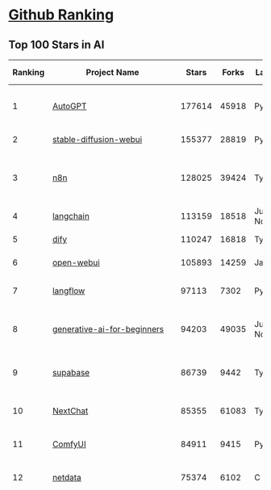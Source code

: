 [Github Ranking](../README.md)
==========

## Top 100 Stars in AI

| Ranking | Project Name | Stars | Forks | Language | Open Issues | Description | Last Commit |
| ------- | ------------ | ----- | ----- | -------- | ----------- | ----------- | ----------- |
| 1 | [AutoGPT](https://github.com/Significant-Gravitas/AutoGPT) | 177614 | 45918 | Python | 138 | AutoGPT is the vision of accessible AI for everyone, to use and to build on. Our mission is to provide the tools, so that you can focus on what matters. | 2025-08-09T02:51:11Z |
| 2 | [stable-diffusion-webui](https://github.com/AUTOMATIC1111/stable-diffusion-webui) | 155377 | 28819 | Python | 2362 | Stable Diffusion web UI | 2025-05-03T06:17:03Z |
| 3 | [n8n](https://github.com/n8n-io/n8n) | 128025 | 39424 | TypeScript | 570 | Fair-code workflow automation platform with native AI capabilities. Combine visual building with custom code, self-host or cloud, 400+ integrations. | 2025-08-08T21:51:38Z |
| 4 | [langchain](https://github.com/langchain-ai/langchain) | 113159 | 18518 | Jupyter Notebook | 206 | 🦜🔗 Build context-aware reasoning applications | 2025-08-09T00:57:41Z |
| 5 | [dify](https://github.com/langgenius/dify) | 110247 | 16818 | TypeScript | 685 | Production-ready platform for agentic workflow development. | 2025-08-09T00:20:54Z |
| 6 | [open-webui](https://github.com/open-webui/open-webui) | 105893 | 14259 | JavaScript | 199 | User-friendly AI Interface (Supports Ollama, OpenAI API, ...) | 2025-08-08T22:12:17Z |
| 7 | [langflow](https://github.com/langflow-ai/langflow) | 97113 | 7302 | Python | 431 | Langflow is a powerful tool for building and deploying AI-powered agents and workflows. | 2025-08-09T00:26:18Z |
| 8 | [generative-ai-for-beginners](https://github.com/microsoft/generative-ai-for-beginners) | 94203 | 49035 | Jupyter Notebook | 10 | 21 Lessons, Get Started Building with Generative AI  🔗 https://microsoft.github.io/generative-ai-for-beginners/ | 2025-08-05T20:03:32Z |
| 9 | [supabase](https://github.com/supabase/supabase) | 86739 | 9442 | TypeScript | 277 | The Postgres development platform. Supabase gives you a dedicated Postgres database to build your web, mobile, and AI applications. | 2025-08-09T01:45:48Z |
| 10 | [NextChat](https://github.com/ChatGPTNextWeb/NextChat) | 85355 | 61083 | TypeScript | 657 | ✨ Light and Fast AI Assistant. Support: Web \| iOS \| MacOS \| Android \|  Linux \| Windows | 2025-08-04T14:17:09Z |
| 11 | [ComfyUI](https://github.com/comfyanonymous/ComfyUI) | 84911 | 9415 | Python | 2464 | The most powerful and modular diffusion model GUI, api and backend with a graph/nodes interface. | 2025-08-08T08:21:03Z |
| 12 | [netdata](https://github.com/netdata/netdata) | 75374 | 6102 | C | 167 | The fastest path to AI-powered full stack observability, even for lean teams. | 2025-08-09T01:09:12Z |
| 13 | [funNLP](https://github.com/fighting41love/funNLP) | 75326 | 14951 | Python | 34 | 中英文敏感词、语言检测、中外手机/电话归属地/运营商查询、名字推断性别、手机号抽取、身份证抽取、邮箱抽取、中日文人名库、中文缩写库、拆字词典、词汇情感值、停用词、反动词表、暴恐词表、繁简体转换、英文模拟中文发音、汪峰歌词生成器、职业名称词库、同义词库、反义词库、否定词库、汽车品牌词库、汽车零件词库、连续英文切割、各种中文词向量、公司名字大全、古诗词库、IT词库、财经词库、成语词库、地名词库、历史名人词库、诗词词库、医学词库、饮食词库、法律词库、汽车词库、动物词库、中文聊天语料、中文谣言数据、百度中文问答数据集、句子相似度匹配算法集合、bert资源、文本生成&摘要相关工具、cocoNLP信息抽取工具、国内电话号码正则匹配、清华大学XLORE:中英文跨语言百科知识图谱、清华大学人工智能技术系列报告、自然语言生成、NLU太难了系列、自动对联数据及机器人、用户名黑名单列表、罪名法务名词及分类模型、微信公众号语料、cs224n深度学习自然语言处理课程、中文手写汉字识别、中文自然语言处理 语料/数据集、变量命名神器、分词语料库+代码、任务型对话英文数据集、ASR 语音数据集 + 基于深度学习的中文语音识别系统、笑声检测器、Microsoft多语言数字/单位/如日期时间识别包、中华新华字典数据库及api(包括常用歇后语、成语、词语和汉字)、文档图谱自动生成、SpaCy 中文模型、Common Voice语音识别数据集新版、神经网络关系抽取、基于bert的命名实体识别、关键词(Keyphrase)抽取包pke、基于医疗领域知识图谱的问答系统、基于依存句法与语义角色标注的事件三元组抽取、依存句法分析4万句高质量标注数据、cnocr：用来做中文OCR的Python3包、中文人物关系知识图谱项目、中文nlp竞赛项目及代码汇总、中文字符数据、speech-aligner: 从“人声语音”及其“语言文本”产生音素级别时间对齐标注的工具、AmpliGraph: 知识图谱表示学习(Python)库：知识图谱概念链接预测、Scattertext 文本可视化(python)、语言/知识表示工具：BERT & ERNIE、中文对比英文自然语言处理NLP的区别综述、Synonyms中文近义词工具包、HarvestText领域自适应文本挖掘工具（新词发现-情感分析-实体链接等）、word2word：(Python)方便易用的多语言词-词对集：62种语言/3,564个多语言对、语音识别语料生成工具：从具有音频/字幕的在线视频创建自动语音识别(ASR)语料库、构建医疗实体识别的模型（包含词典和语料标注）、单文档非监督的关键词抽取、Kashgari中使用gpt-2语言模型、开源的金融投资数据提取工具、文本自动摘要库TextTeaser: 仅支持英文、人民日报语料处理工具集、一些关于自然语言的基本模型、基于14W歌曲知识库的问答尝试--功能包括歌词接龙and已知歌词找歌曲以及歌曲歌手歌词三角关系的问答、基于Siamese bilstm模型的相似句子判定模型并提供训练数据集和测试数据集、用Transformer编解码模型实现的根据Hacker News文章标题自动生成评论、用BERT进行序列标记和文本分类的模板代码、LitBank：NLP数据集——支持自然语言处理和计算人文学科任务的100部带标记英文小说语料、百度开源的基准信息抽取系统、虚假新闻数据集、Facebook: LAMA语言模型分析，提供Transformer-XL/BERT/ELMo/GPT预训练语言模型的统一访问接口、CommonsenseQA：面向常识的英文QA挑战、中文知识图谱资料、数据及工具、各大公司内部里大牛分享的技术文档 PDF 或者 PPT、自然语言生成SQL语句（英文）、中文NLP数据增强（EDA）工具、英文NLP数据增强工具 、基于医药知识图谱的智能问答系统、京东商品知识图谱、基于mongodb存储的军事领域知识图谱问答项目、基于远监督的中文关系抽取、语音情感分析、中文ULMFiT-情感分析-文本分类-语料及模型、一个拍照做题程序、世界各国大规模人名库、一个利用有趣中文语料库 qingyun 训练出来的中文聊天机器人、中文聊天机器人seqGAN、省市区镇行政区划数据带拼音标注、教育行业新闻语料库包含自动文摘功能、开放了对话机器人-知识图谱-语义理解-自然语言处理工具及数据、中文知识图谱：基于百度百科中文页面-抽取三元组信息-构建中文知识图谱、masr: 中文语音识别-提供预训练模型-高识别率、Python音频数据增广库、中文全词覆盖BERT及两份阅读理解数据、ConvLab：开源多域端到端对话系统平台、中文自然语言处理数据集、基于最新版本rasa搭建的对话系统、基于TensorFlow和BERT的管道式实体及关系抽取、一个小型的证券知识图谱/知识库、复盘所有NLP比赛的TOP方案、OpenCLaP：多领域开源中文预训练语言模型仓库、UER：基于不同语料+编码器+目标任务的中文预训练模型仓库、中文自然语言处理向量合集、基于金融-司法领域(兼有闲聊性质)的聊天机器人、g2pC：基于上下文的汉语读音自动标记模块、Zincbase 知识图谱构建工具包、诗歌质量评价/细粒度情感诗歌语料库、快速转化「中文数字」和「阿拉伯数字」、百度知道问答语料库、基于知识图谱的问答系统、jieba_fast 加速版的jieba、正则表达式教程、中文阅读理解数据集、基于BERT等最新语言模型的抽取式摘要提取、Python利用深度学习进行文本摘要的综合指南、知识图谱深度学习相关资料整理、维基大规模平行文本语料、StanfordNLP 0.2.0：纯Python版自然语言处理包、NeuralNLP-NeuralClassifier：腾讯开源深度学习文本分类工具、端到端的封闭域对话系统、中文命名实体识别：NeuroNER vs. BertNER、新闻事件线索抽取、2019年百度的三元组抽取比赛：“科学空间队”源码、基于依存句法的开放域文本知识三元组抽取和知识库构建、中文的GPT2训练代码、ML-NLP - 机器学习(Machine Learning)NLP面试中常考到的知识点和代码实现、nlp4han:中文自然语言处理工具集(断句/分词/词性标注/组块/句法分析/语义分析/NER/N元语法/HMM/代词消解/情感分析/拼写检查、XLM：Facebook的跨语言预训练语言模型、用基于BERT的微调和特征提取方法来进行知识图谱百度百科人物词条属性抽取、中文自然语言处理相关的开放任务-数据集-当前最佳结果、CoupletAI - 基于CNN+Bi-LSTM+Attention 的自动对对联系统、抽象知识图谱、MiningZhiDaoQACorpus - 580万百度知道问答数据挖掘项目、brat rapid annotation tool: 序列标注工具、大规模中文知识图谱数据：1.4亿实体、数据增强在机器翻译及其他nlp任务中的应用及效果、allennlp阅读理解:支持多种数据和模型、PDF表格数据提取工具 、 Graphbrain：AI开源软件库和科研工具，目的是促进自动意义提取和文本理解以及知识的探索和推断、简历自动筛选系统、基于命名实体识别的简历自动摘要、中文语言理解测评基准，包括代表性的数据集&基准模型&语料库&排行榜、树洞 OCR 文字识别 、从包含表格的扫描图片中识别表格和文字、语声迁移、Python口语自然语言处理工具集(英文)、 similarity：相似度计算工具包，java编写、海量中文预训练ALBERT模型 、Transformers 2.0 、基于大规模音频数据集Audioset的音频增强 、Poplar：网页版自然语言标注工具、图片文字去除，可用于漫画翻译 、186种语言的数字叫法库、Amazon发布基于知识的人-人开放领域对话数据集 、中文文本纠错模块代码、繁简体转换 、 Python实现的多种文本可读性评价指标、类似于人名/地名/组织机构名的命名体识别数据集 、东南大学《知识图谱》研究生课程(资料)、. 英文拼写检查库 、 wwsearch是企业微信后台自研的全文检索引擎、CHAMELEON：深度学习新闻推荐系统元架构 、 8篇论文梳理BERT相关模型进展与反思、DocSearch：免费文档搜索引擎、 LIDA：轻量交互式对话标注工具 、aili - the fastest in-memory index in the East 东半球最快并发索引 、知识图谱车音工作项目、自然语言生成资源大全 、中日韩分词库mecab的Python接口库、中文文本摘要/关键词提取、汉字字符特征提取器 (featurizer)，提取汉字的特征（发音特征、字形特征）用做深度学习的特征、中文生成任务基准测评 、中文缩写数据集、中文任务基准测评 - 代表性的数据集-基准(预训练)模型-语料库-baseline-工具包-排行榜、PySS3：面向可解释AI的SS3文本分类器机器可视化工具 、中文NLP数据集列表、COPE - 格律诗编辑程序、doccano：基于网页的开源协同多语言文本标注工具 、PreNLP：自然语言预处理库、简单的简历解析器，用来从简历中提取关键信息、用于中文闲聊的GPT2模型：GPT2-chitchat、基于检索聊天机器人多轮响应选择相关资源列表(Leaderboards、Datasets、Papers)、(Colab)抽象文本摘要实现集锦(教程 、词语拼音数据、高效模糊搜索工具、NLP数据增广资源集、微软对话机器人框架 、 GitHub Typo Corpus：大规模GitHub多语言拼写错误/语法错误数据集、TextCluster：短文本聚类预处理模块 Short text cluster、面向语音识别的中文文本规范化、BLINK：最先进的实体链接库、BertPunc：基于BERT的最先进标点修复模型、Tokenizer：快速、可定制的文本词条化库、中文语言理解测评基准，包括代表性的数据集、基准(预训练)模型、语料库、排行榜、spaCy 医学文本挖掘与信息提取 、 NLP任务示例项目代码集、 python拼写检查库、chatbot-list - 行业内关于智能客服、聊天机器人的应用和架构、算法分享和介绍、语音质量评价指标(MOSNet, BSSEval, STOI, PESQ, SRMR)、 用138GB语料训练的法文RoBERTa预训练语言模型 、BERT-NER-Pytorch：三种不同模式的BERT中文NER实验、无道词典 - 有道词典的命令行版本，支持英汉互查和在线查询、2019年NLP亮点回顾、 Chinese medical dialogue data 中文医疗对话数据集 、最好的汉字数字(中文数字)-阿拉伯数字转换工具、 基于百科知识库的中文词语多词义/义项获取与特定句子词语语义消歧、awesome-nlp-sentiment-analysis - 情感分析、情绪原因识别、评价对象和评价词抽取、LineFlow：面向所有深度学习框架的NLP数据高效加载器、中文医学NLP公开资源整理 、MedQuAD：(英文)医学问答数据集、将自然语言数字串解析转换为整数和浮点数、Transfer Learning in Natural Language Processing (NLP) 、面向语音识别的中文/英文发音辞典、Tokenizers：注重性能与多功能性的最先进分词器、CLUENER 细粒度命名实体识别 Fine Grained Named Entity Recognition、 基于BERT的中文命名实体识别、中文谣言数据库、NLP数据集/基准任务大列表、nlp相关的一些论文及代码, 包括主题模型、词向量(Word Embedding)、命名实体识别(NER)、文本分类(Text Classificatin)、文本生成(Text Generation)、文本相似性(Text Similarity)计算等，涉及到各种与nlp相关的算法，基于keras和tensorflow 、Python文本挖掘/NLP实战示例、 Blackstone：面向非结构化法律文本的spaCy pipeline和NLP模型通过同义词替换实现文本“变脸” 、中文 预训练 ELECTREA 模型: 基于对抗学习 pretrain Chinese Model 、albert-chinese-ner - 用预训练语言模型ALBERT做中文NER 、基于GPT2的特定主题文本生成/文本增广、开源预训练语言模型合集、多语言句向量包、编码、标记和实现：一种可控高效的文本生成方法、 英文脏话大列表 、attnvis：GPT2、BERT等transformer语言模型注意力交互可视化、CoVoST：Facebook发布的多语种语音-文本翻译语料库，包括11种语言(法语、德语、荷兰语、俄语、西班牙语、意大利语、土耳其语、波斯语、瑞典语、蒙古语和中文)的语音、文字转录及英文译文、Jiagu自然语言处理工具 - 以BiLSTM等模型为基础，提供知识图谱关系抽取 中文分词 词性标注 命名实体识别 情感分析 新词发现 关键词 文本摘要 文本聚类等功能、用unet实现对文档表格的自动检测，表格重建、NLP事件提取文献资源列表 、 金融领域自然语言处理研究资源大列表、CLUEDatasetSearch - 中英文NLP数据集：搜索所有中文NLP数据集，附常用英文NLP数据集 、medical_NER - 中文医学知识图谱命名实体识别 、(哈佛)讲因果推理的免费书、知识图谱相关学习资料/数据集/工具资源大列表、Forte：灵活强大的自然语言处理pipeline工具集 、Python字符串相似性算法库、PyLaia：面向手写文档分析的深度学习工具包、TextFooler：针对文本分类/推理的对抗文本生成模块、Haystack：灵活、强大的可扩展问答(QA)框架、中文关键短语抽取工具 | 2024-05-10T07:38:24Z |
| 14 | [system-prompts-and-models-of-ai-tools](https://github.com/x1xhlol/system-prompts-and-models-of-ai-tools) | 74385 | 20965 | None | 45 | FULL v0, Cursor, Manus, Same.dev, Lovable, Devin, Replit Agent, Windsurf Agent, VSCode Agent, Dia Browser, Xcode, Trae AI, Cluely & Orchids.app (And other Open Sourced) System Prompts, Tools & AI Models. | 2025-08-08T09:20:15Z |
| 15 | [Deep-Live-Cam](https://github.com/hacksider/Deep-Live-Cam) | 72362 | 10426 | Python | 66 | real time face swap and one-click video deepfake with only a single image | 2025-08-07T18:26:51Z |
| 16 | [gemini-cli](https://github.com/google-gemini/gemini-cli) | 68144 | 6707 | TypeScript | 1393 | An open-source AI agent that brings the power of Gemini directly into your terminal. | 2025-08-09T03:11:40Z |
| 17 | [browser-use](https://github.com/browser-use/browser-use) | 67240 | 7749 | Python | 503 | 🌐 Make websites accessible for AI agents. Automate tasks online with ease. | 2025-08-09T03:23:21Z |
| 18 | [awesome-mcp-servers](https://github.com/punkpeye/awesome-mcp-servers) | 65321 | 5214 | None | 26 | A collection of MCP servers. | 2025-08-08T23:24:01Z |
| 19 | [AppFlowy](https://github.com/AppFlowy-IO/AppFlowy) | 64796 | 4486 | Dart | 968 | Bring projects, wikis, and teams together with AI. AppFlowy is the AI collaborative workspace where you achieve more without losing control of your data. The leading open source Notion alternative. | 2025-08-05T13:51:16Z |
| 20 | [lobe-chat](https://github.com/lobehub/lobe-chat) | 64258 | 13344 | TypeScript | 855 | 🤯 Lobe Chat - an open-source, modern design AI chat framework. Supports multiple AI providers (OpenAI / Claude 4 / Gemini / DeepSeek / Ollama / Qwen), Knowledge Base (file upload / RAG ), one click install MCP Marketplace and Artifacts / Thinking. One-click FREE deployment of your private AI Agent application. | 2025-08-09T00:31:59Z |
| 21 | [LLMs-from-scratch](https://github.com/rasbt/LLMs-from-scratch) | 62915 | 8816 | Jupyter Notebook | 5 | Implement a ChatGPT-like LLM in PyTorch from scratch, step by step | 2025-08-05T18:42:24Z |
| 22 | [ragflow](https://github.com/infiniflow/ragflow) | 61992 | 6312 | TypeScript | 2574 | RAGFlow is an open-source RAG (Retrieval-Augmented Generation) engine based on deep document understanding. | 2025-08-08T13:18:37Z |
| 23 | [MetaGPT](https://github.com/FoundationAgents/MetaGPT) | 57744 | 6939 | Python | 11 | 🌟 The Multi-Agent Framework: First AI Software Company, Towards Natural Language Programming | 2025-06-30T11:45:55Z |
| 24 | [awesome-llm-apps](https://github.com/Shubhamsaboo/awesome-llm-apps) | 56486 | 6673 | Python | 4 | Collection of awesome LLM apps with AI Agents and RAG using OpenAI, Anthropic, Gemini and opensource models. | 2025-08-08T22:07:40Z |
| 25 | [LLaMA-Factory](https://github.com/hiyouga/LLaMA-Factory) | 55841 | 6850 | Python | 542 | Unified Efficient Fine-Tuning of 100+ LLMs & VLMs (ACL 2024) | 2025-08-08T12:24:21Z |
| 26 | [gpt-engineer](https://github.com/AntonOsika/gpt-engineer) | 54670 | 7251 | Python | 31 | CLI platform to experiment with codegen. Precursor to: https://lovable.dev | 2025-05-14T10:15:10Z |
| 27 | [ChatGPT](https://github.com/lencx/ChatGPT) | 53985 | 6144 | Rust | 830 | 🔮 ChatGPT Desktop Application (Mac, Windows and Linux) | 2024-08-29T17:58:11Z |
| 28 | [meilisearch](https://github.com/meilisearch/meilisearch) | 52660 | 2117 | Rust | 208 | A lightning-fast search engine API bringing AI-powered hybrid search to your sites and applications. | 2025-08-08T07:47:10Z |
| 29 | [crawl4ai](https://github.com/unclecode/crawl4ai) | 50591 | 4955 | Python | 156 | 🚀🤖 Crawl4AI: Open-source LLM Friendly Web Crawler & Scraper. Don't be shy, join here: https://discord.gg/jP8KfhDhyN | 2025-08-08T14:48:42Z |
| 30 | [OpenBB](https://github.com/OpenBB-finance/OpenBB) | 48695 | 4499 | Python | 50 | Investment Research for Everyone, Everywhere. | 2025-08-09T03:25:51Z |
| 31 | [autogen](https://github.com/microsoft/autogen) | 48471 | 7409 | Python | 391 | A programming framework for agentic AI 🤖 PyPi: autogen-agentchat Discord: https://aka.ms/autogen-discord Office Hour: https://aka.ms/autogen-officehour | 2025-08-07T00:26:14Z |
| 32 | [anything-llm](https://github.com/Mintplex-Labs/anything-llm) | 47613 | 4866 | JavaScript | 255 | The all-in-one Desktop & Docker AI application with built-in RAG, AI agents, No-code agent builder, MCP compatibility,  and more. | 2025-08-08T21:37:54Z |
| 33 | [firecrawl](https://github.com/mendableai/firecrawl) | 45793 | 4221 | TypeScript | 140 | 🔥 Turn entire websites into LLM-ready markdown or structured data. Scrape, crawl and extract with a single API. | 2025-08-08T23:09:11Z |
| 34 | [unsloth](https://github.com/unslothai/unsloth) | 43575 | 3499 | Python | 697 | Fine-tuning & Reinforcement Learning for LLMs. 🦥 Train gpt-oss, Qwen3, Llama 4, DeepSeek-R1, Gemma 3, TTS 2x faster with 70% less VRAM. | 2025-08-08T21:31:31Z |
| 35 | [JeecgBoot](https://github.com/jeecgboot/JeecgBoot) | 43572 | 15485 | Java | 22 | 🔥企业级低代码平台集成了AI应用平台，帮助企业快速实现低代码开发和构建AI应用！前后端分离架构 SpringBoot，SpringCloud、Mybatis，Ant Design4、 Vue3.0、TS+vite！强大的代码生成器让前后端代码一键生成，无需写任何代码! 引领AI低代码开发模式: AI生成->OnlineCoding-> 代码生成-> 手工MERGE，显著的提高效率，又不失灵活~ | 2025-08-09T01:42:02Z |
| 36 | [Flowise](https://github.com/FlowiseAI/Flowise) | 42450 | 21746 | TypeScript | 597 | Build AI Agents, Visually | 2025-08-08T18:47:00Z |
| 37 | [ClickHouse](https://github.com/ClickHouse/ClickHouse) | 42225 | 7541 | C++ | 4326 | ClickHouse® is a real-time analytics database management system | 2025-08-09T02:43:26Z |
| 38 | [kong](https://github.com/Kong/kong) | 41498 | 4960 | Lua | 70 | 🦍 The Cloud-Native API Gateway and AI Gateway. | 2025-08-06T03:35:21Z |
| 39 | [airflow](https://github.com/apache/airflow) | 41458 | 15429 | Python | 1296 | Apache Airflow - A platform to programmatically author, schedule, and monitor workflows | 2025-08-09T00:27:27Z |
| 40 | [ailearning](https://github.com/apachecn/ailearning) | 41228 | 11578 | Python | 3 | AiLearning：数据分析+机器学习实战+线性代数+PyTorch+NLTK+TF2 | 2024-11-12T16:21:55Z |
| 41 | [ColossalAI](https://github.com/hpcaitech/ColossalAI) | 41068 | 4526 | Python | 434 | Making large AI models cheaper, faster and more accessible | 2025-08-06T06:16:57Z |
| 42 | [GitHubDaily](https://github.com/GitHubDaily/GitHubDaily) | 39507 | 4106 | None | 397 | 坚持分享 GitHub 上高质量、有趣实用的开源技术教程、开发者工具、编程网站、技术资讯。A list cool, interesting projects of GitHub. | 2025-03-20T08:54:47Z |
| 43 | [AI-For-Beginners](https://github.com/microsoft/AI-For-Beginners) | 39460 | 7613 | Jupyter Notebook | 27 | 12 Weeks, 24 Lessons, AI for All! | 2025-08-07T11:59:26Z |
| 44 | [ai-hedge-fund](https://github.com/virattt/ai-hedge-fund) | 39164 | 6890 | Python | 17 | An AI Hedge Fund Team | 2025-08-08T00:34:30Z |
| 45 | [MoneyPrinterTurbo](https://github.com/harry0703/MoneyPrinterTurbo) | 38931 | 5627 | Python | 179 | 利用AI大模型，一键生成高清短视频 Generate short videos with one click using AI LLM. | 2025-06-11T06:34:54Z |
| 46 | [upscayl](https://github.com/upscayl/upscayl) | 38501 | 1781 | TypeScript | 54 | 🆙 Upscayl - #1 Free and Open Source AI Image Upscaler for Linux, MacOS and Windows. | 2025-08-01T14:28:41Z |
| 47 | [chatgpt-on-wechat](https://github.com/zhayujie/chatgpt-on-wechat) | 38428 | 9367 | Python | 299 | 基于大模型搭建的聊天机器人，同时支持 微信公众号、企业微信应用、飞书、钉钉 等接入，可选择ChatGPT/Claude/DeepSeek/文心一言/讯飞星火/通义千问/ Gemini/GLM-4/Kimi/LinkAI，能处理文本、语音和图片，访问操作系统和互联网，支持基于自有知识库进行定制企业智能客服。 | 2025-08-08T02:47:49Z |
| 48 | [ray](https://github.com/ray-project/ray) | 38390 | 6692 | Python | 2702 | Ray is an AI compute engine. Ray consists of a core distributed runtime and a set of AI Libraries for accelerating ML workloads. | 2025-08-09T01:24:57Z |
| 49 | [quivr](https://github.com/QuivrHQ/quivr) | 38234 | 3665 | Python | 2 | Opiniated RAG for integrating GenAI in your apps 🧠   Focus on your product rather than the RAG. Easy integration in existing products with customisation!  Any LLM: GPT4, Groq, Llama. Any Vectorstore: PGVector, Faiss. Any Files. Anyway you want.  | 2025-07-09T12:55:23Z |
| 50 | [photoprism](https://github.com/photoprism/photoprism) | 38078 | 2121 | Go | 422 | AI-Powered Photos App for the Decentralized Web 🌈💎✨ | 2025-08-08T17:26:40Z |
| 51 | [mem0](https://github.com/mem0ai/mem0) | 37982 | 3946 | Python | 386 | Universal memory layer for AI Agents; Announcing OpenMemory MCP - local and secure memory management. | 2025-08-08T21:39:43Z |
| 52 | [Open-Assistant](https://github.com/LAION-AI/Open-Assistant) | 37436 | 3290 | Python | 228 | OpenAssistant is a chat-based assistant that understands tasks, can interact with third-party systems, and retrieve information dynamically to do so. | 2024-08-17T01:55:35Z |
| 53 | [MockingBird](https://github.com/babysor/MockingBird) | 36518 | 5265 | Python | 476 | 🚀AI拟声: 5秒内克隆您的声音并生成任意语音内容 Clone a voice in 5 seconds to generate arbitrary speech in real-time | 2024-11-15T05:00:29Z |
| 54 | [aider](https://github.com/Aider-AI/aider) | 36493 | 3366 | Python | 978 | aider is AI pair programming in your terminal | 2025-08-07T20:54:57Z |
| 55 | [google-research](https://github.com/google-research/google-research) | 36155 | 8155 | Jupyter Notebook | 1065 | Google Research | 2025-08-07T20:30:53Z |
| 56 | [chatbox](https://github.com/chatboxai/chatbox) | 36136 | 3474 | TypeScript | 798 | User-friendly Desktop Client App for AI Models/LLMs (GPT, Claude, Gemini, Ollama...) | 2025-08-07T12:18:54Z |
| 57 | [docling](https://github.com/docling-project/docling) | 35586 | 2416 | Python | 460 | Get your documents ready for gen AI | 2025-08-08T07:37:53Z |
| 58 | [crewAI](https://github.com/crewAIInc/crewAI) | 35480 | 4753 | Python | 50 | Framework for orchestrating role-playing, autonomous AI agents. By fostering collaborative intelligence, CrewAI empowers agents to work together seamlessly, tackling complex tasks. | 2025-08-08T20:43:06Z |
| 59 | [mindsdb](https://github.com/mindsdb/mindsdb) | 35119 | 5655 | Python | 43 | AI's query engine - Platform for building AI that can answer questions over large scale federated data. - The only MCP Server you'll ever need | 2025-08-08T14:37:17Z |
| 60 | [AgentGPT](https://github.com/reworkd/AgentGPT) | 34691 | 9456 | TypeScript | 129 | 🤖 Assemble, configure, and deploy autonomous AI Agents in your browser. | 2025-04-29T01:19:32Z |
| 61 | [LocalAI](https://github.com/mudler/LocalAI) | 34440 | 2693 | Go | 405 | :robot: The free, Open Source alternative to OpenAI, Claude and others. Self-hosted and local-first. Drop-in replacement for OpenAI,  running on consumer-grade hardware. No GPU required. Runs gguf, transformers, diffusers and many more models architectures. Features: Generate Text, Audio, Video, Images, Voice Cloning, Distributed, P2P inference | 2025-08-08T21:00:48Z |
| 62 | [gold-miner](https://github.com/xitu/gold-miner) | 34231 | 5047 | None | 9 | 🥇掘金翻译计划，可能是世界最大最好的英译中技术社区，最懂读者和译者的翻译平台： | 2024-04-17T09:44:37Z |
| 63 | [cursor-free-vip](https://github.com/yeongpin/cursor-free-vip) | 34079 | 4179 | Python | 535 | [Support 0.49.x]（Reset Cursor AI MachineID & Bypass Higher Token Limit） Cursor Ai ，自动重置机器ID ， 免费升级使用Pro功能: You've reached your trial request limit. / Too many free trial accounts used on this machine. Please upgrade to pro. We have this limit in place to prevent abuse. Please let us know if you believe this is a mistake. | 2025-06-18T02:18:31Z |
| 64 | [ai-agents-for-beginners](https://github.com/microsoft/ai-agents-for-beginners) | 33879 | 10305 | Jupyter Notebook | 11 | 11 Lessons to Get Started Building AI Agents | 2025-07-24T10:58:47Z |
| 65 | [gpt-pilot](https://github.com/Pythagora-io/gpt-pilot) | 33278 | 3412 | Python | 236 | The first real AI developer | 2025-03-04T06:26:32Z |
| 66 | [Fabric](https://github.com/danielmiessler/Fabric) | 32972 | 3390 | JavaScript | 171 | Fabric is an open-source framework for augmenting humans using AI. It provides a modular system for solving specific problems using a crowdsourced set of AI prompts that can be used anywhere. | 2025-08-08T07:40:15Z |
| 67 | [ruoyi-vue-pro](https://github.com/YunaiV/ruoyi-vue-pro) | 32694 | 7040 | Java | 5 | 🔥 官方推荐 🔥 RuoYi-Vue 全新 Pro 版本，优化重构所有功能。基于 Spring Boot + MyBatis Plus + Vue & Element 实现的后台管理系统 + 微信小程序，支持 RBAC 动态权限、数据权限、SaaS 多租户、Flowable 工作流、三方登录、支付、短信、商城、CRM、ERP、AI 大模型等功能。你的 ⭐️ Star ⭐️，是作者生发的动力！ | 2025-08-08T08:17:46Z |
| 68 | [awesome-cursorrules](https://github.com/PatrickJS/awesome-cursorrules) | 32213 | 2660 | MDX | 33 | 📄  Configuration files that enhance Cursor AI editor experience with custom rules and behaviors | 2025-08-07T18:07:24Z |
| 69 | [spaCy](https://github.com/explosion/spaCy) | 32131 | 4556 | Python | 165 | 💫 Industrial-strength Natural Language Processing (NLP) in Python | 2025-05-28T15:28:05Z |
| 70 | [chatbot-ui](https://github.com/mckaywrigley/chatbot-ui) | 32007 | 9270 | TypeScript | 173 | AI chat for any model. | 2024-08-03T00:38:07Z |
| 71 | [tabby](https://github.com/TabbyML/tabby) | 31923 | 1554 | Rust | 202 | Self-hosted AI coding assistant | 2025-08-08T20:03:57Z |
| 72 | [nacos](https://github.com/alibaba/nacos) | 31879 | 13111 | Java | 257 | an easy-to-use dynamic service discovery, configuration and service management platform for building AI cloud native applications. | 2025-08-07T08:12:50Z |
| 73 | [fairseq](https://github.com/facebookresearch/fairseq) | 31699 | 6585 | Python | 1191 | Facebook AI Research Sequence-to-Sequence Toolkit written in Python. | 2025-06-10T21:41:39Z |
| 74 | [agno](https://github.com/agno-agi/agno) | 31470 | 4000 | Python | 117 | Full-stack framework for building Multi-Agent Systems with memory, knowledge and reasoning. | 2025-08-08T19:11:00Z |
| 75 | [netron](https://github.com/lutzroeder/netron) | 31135 | 2968 | JavaScript | 23 | Visualizer for neural network, deep learning and machine learning models | 2025-08-08T15:25:27Z |
| 76 | [cursor](https://github.com/cursor/cursor) | 31017 | 2006 | None | 1987 | The AI Code Editor | 2024-10-13T19:23:26Z |
| 77 | [Folo](https://github.com/RSSNext/Folo) | 30748 | 1389 | TypeScript | 175 | 🧡 Follow everything in one place | 2025-08-08T16:17:51Z |
| 78 | [khoj](https://github.com/khoj-ai/khoj) | 30683 | 1761 | Python | 75 | Your AI second brain. Self-hostable. Get answers from the web or your docs. Build custom agents, schedule automations, do deep research. Turn any online or local LLM into your personal, autonomous AI (gpt, claude, gemini, llama, qwen, mistral). Get started - free. | 2025-08-02T06:50:25Z |
| 79 | [AI-Expert-Roadmap](https://github.com/AMAI-GmbH/AI-Expert-Roadmap) | 30160 | 2528 | JavaScript | 20 | Roadmap to becoming an Artificial Intelligence Expert in 2022 | 2023-12-31T02:20:16Z |
| 80 | [roop](https://github.com/s0md3v/roop) | 30111 | 6831 | Python | 0 | one-click face swap | 2024-08-19T12:57:17Z |
| 81 | [pytorch-lightning](https://github.com/Lightning-AI/pytorch-lightning) | 29916 | 3551 | Python | 953 | Pretrain, finetune ANY AI model of ANY size on multiple GPUs, TPUs with zero code changes. | 2025-08-08T22:05:54Z |
| 82 | [Mr.-Ranedeer-AI-Tutor](https://github.com/JushBJJ/Mr.-Ranedeer-AI-Tutor) | 29617 | 3380 | None | 13 | A GPT-4 AI Tutor Prompt for customizable personalized learning experiences. | 2025-06-14T06:58:48Z |
| 83 | [exo](https://github.com/exo-explore/exo) | 29346 | 1883 | Python | 358 | Run your own AI cluster at home with everyday devices 📱💻 🖥️⌚ | 2025-03-21T22:23:32Z |
| 84 | [llm-app](https://github.com/pathwaycom/llm-app) | 28907 | 829 | Jupyter Notebook | 5 | Ready-to-run cloud templates for RAG, AI pipelines, and enterprise search with live data. 🐳Docker-friendly.⚡Always in sync with Sharepoint, Google Drive, S3, Kafka, PostgreSQL, real-time data APIs, and more. | 2025-07-30T12:13:39Z |
| 85 | [LibreChat](https://github.com/danny-avila/LibreChat) | 28887 | 5304 | TypeScript | 156 | Enhanced ChatGPT Clone: Features Agents, DeepSeek, Anthropic, AWS, OpenAI, Responses API, Azure, Groq, o1, GPT-5, Mistral, OpenRouter, Vertex AI, Gemini, Artifacts, AI model switching, message search, Code Interpreter, langchain, DALL-E-3, OpenAPI Actions, Functions, Secure Multi-User Auth, Presets, open-source for self-hosting. Active project. | 2025-08-09T02:50:28Z |
| 86 | [Jobs_Applier_AI_Agent_AIHawk](https://github.com/feder-cr/Jobs_Applier_AI_Agent_AIHawk) | 28541 | 4316 | Python | 11 | AIHawk aims to easy job hunt process by automating the job application process. Utilizing artificial intelligence, it enables users to apply for multiple jobs in a tailored way. | 2025-05-28T13:24:12Z |
| 87 | [continue](https://github.com/continuedev/continue) | 28223 | 3298 | TypeScript | 917 | ⏩ Create, share, and use custom AI code assistants with our open-source IDE extensions and hub of rules, tools, and models | 2025-08-08T22:55:16Z |
| 88 | [qlib](https://github.com/microsoft/qlib) | 27982 | 4319 | Python | 251 | Qlib is an AI-oriented Quant investment platform that aims to use AI tech to empower Quant Research, from exploring ideas to implementing productions. Qlib supports diverse ML modeling paradigms, including supervised learning, market dynamics modeling, and RL, and is now equipped with https://github.com/microsoft/RD-Agent to automate R&D process. | 2025-08-07T07:04:39Z |
| 89 | [so-vits-svc](https://github.com/svc-develop-team/so-vits-svc) | 27490 | 5023 | Python | 21 | SoftVC VITS Singing Voice Conversion | 2023-11-11T13:11:31Z |
| 90 | [Genesis](https://github.com/Genesis-Embodied-AI/Genesis) | 27009 | 2454 | Python | 117 | A generative world for general-purpose robotics & embodied AI learning. | 2025-08-09T01:41:35Z |
| 91 | [nx](https://github.com/nrwl/nx) | 26606 | 2576 | TypeScript | 609 | An AI-first build platform that connects everything from your editor to CI. Helping you deliver fast, without breaking things. | 2025-08-09T03:56:51Z |
| 92 | [generative-models](https://github.com/Stability-AI/generative-models) | 26263 | 2932 | Python | 270 | Generative Models by Stability AI | 2025-05-20T14:53:33Z |
| 93 | [PDFMathTranslate](https://github.com/Byaidu/PDFMathTranslate) | 26221 | 2276 | Python | 111 | PDF scientific paper translation with preserved formats - 基于 AI 完整保留排版的 PDF 文档全文双语翻译，支持 Google/DeepL/Ollama/OpenAI 等服务，提供 CLI/GUI/MCP/Docker/Zotero | 2025-07-21T14:58:04Z |
| 94 | [500-AI-Machine-learning-Deep-learning-Computer-vision-NLP-Projects-with-code](https://github.com/ashishpatel26/500-AI-Machine-learning-Deep-learning-Computer-vision-NLP-Projects-with-code) | 26139 | 6000 | None | 43 | 500 AI Machine learning Deep learning Computer vision NLP Projects with code | 2025-08-01T11:54:09Z |
| 95 | [semantic-kernel](https://github.com/microsoft/semantic-kernel) | 25716 | 4117 | C# | 462 | Integrate cutting-edge LLM technology quickly and easily into your apps | 2025-08-08T07:36:26Z |
| 96 | [InvokeAI](https://github.com/invoke-ai/InvokeAI) | 25674 | 2634 | TypeScript | 760 | Invoke is a leading creative engine for Stable Diffusion models, empowering professionals, artists, and enthusiasts to generate and create visual media using the latest AI-driven technologies. The solution offers an industry leading WebUI, and serves as the foundation for multiple commercial products. | 2025-08-08T20:42:52Z |
| 97 | [composio](https://github.com/ComposioHQ/composio) | 25602 | 4382 | TypeScript | 57 | Composio equips your AI agents & LLMs with 100+ high-quality integrations via function calling | 2025-08-08T21:05:49Z |
| 98 | [FastGPT](https://github.com/labring/FastGPT) | 25422 | 6525 | TypeScript | 574 | FastGPT is a knowledge-based platform built on the LLMs, offers a comprehensive suite of out-of-the-box capabilities such as data processing, RAG retrieval, and visual AI workflow orchestration, letting you easily develop and deploy complex question-answering systems without the need for extensive setup or configuration. | 2025-08-08T07:18:30Z |
| 99 | [qdrant](https://github.com/qdrant/qdrant) | 25199 | 1753 | Rust | 341 | Qdrant - High-performance, massive-scale Vector Database and Vector Search Engine for the next generation of AI. Also available in the cloud https://cloud.qdrant.io/ | 2025-08-08T15:49:45Z |
| 100 | [frigate](https://github.com/blakeblackshear/frigate) | 24873 | 2293 | TypeScript | 107 | NVR with realtime local object detection for IP cameras | 2025-08-09T03:12:48Z |

